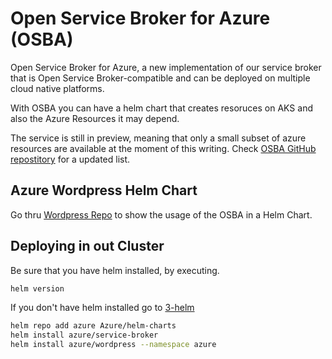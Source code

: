 # Open Service Broker for Azure (OSBA)

 Open Service Broker for Azure, a new implementation of our service broker that is Open Service Broker-compatible and can be deployed on multiple cloud native platforms.

 With OSBA you can have a helm chart that creates resoruces on AKS and also the Azure Resources it may depend.

 The service is still in preview, meaning that only a small subset of azure resources are available at the moment of this writing. Check [OSBA GitHub repostitory](https://github.com/Azure/open-service-broker-azure) for a updated list.

## Azure Wordpress Helm Chart

Go thru [Wordpress Repo](https://github.com/Azure/helm-charts/tree/master/wordpress/templates) to show the usage of the OSBA in a Helm Chart.

## Deploying in out Cluster

Be sure that you have helm installed, by executing.

``` bash
helm version
```

If you don't have helm installed go to [3-helm](../3-helm/README.md)

``` bash
helm repo add azure Azure/helm-charts
helm install azure/service-broker
helm install azure/wordpress --namespace azure
```
